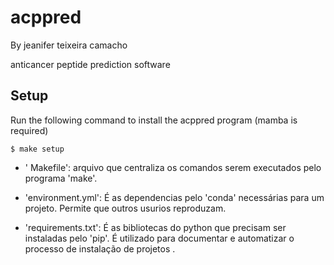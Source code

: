 # acppred

By jeanifer teixeira camacho

anticancer peptide prediction software

## Setup

Run the following command to install the acppred program (mamba is required)

```
$ make setup
```

- ' Makefile': arquivo que centraliza os comandos serem executados pelo programa 'make'.

- 'environment.yml': É as dependencias pelo 'conda' necessárias para um projeto. Permite que outros usurios reproduzam.

- 'requirements.txt': É as bibliotecas do python que precisam ser instaladas pelo 'pip'. É utilizado para documentar e automatizar o processo de instalação de projetos .